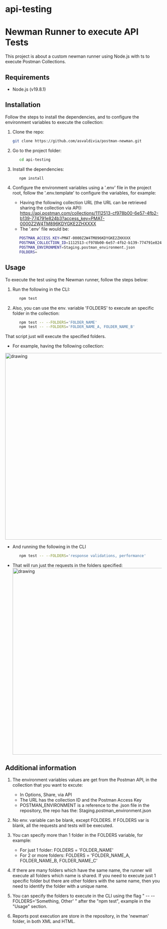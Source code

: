# api-testing
# Newman Runner to execute API Tests

This project is about a custom newman runner using Node.js with ts to execute Postman Collections.

## Requirements

- Node.js (v19.8.1)

## Installation

Follow the steps to install the dependencies, and to configure the environment variables to execute the collection:

1. Clone the repo:

   ```bash
   git clone https://github.com/asvaldivia/postman-newman.git

2. Go to the project folder:

   ```bash
      cd api-testing

3. Install the dependencies:

   ```bash
      npm install

4. Configure the environment variables using a '.env' file in the project root, follow the '.env.template' to configure the variables, for example:
   - Having the following collection URL (the URL can be retrieved sharing the collection via API):
      https://api.postman.com/collections/1112513-cf978b00-6e57-4fb2-b139-774791e824b3?access_key=PMAT-0000Z2W4TM896KDYGKE2ZHXXXX
   - The '.env' file would be:
   ```bash
      POSTMAN_ACCESS_KEY=PMAT-0000Z2W4TM896KDYGKE2ZHXXXX
      POSTMAN_COLLECTION_ID=1112513-cf978b00-6e57-4fb2-b139-774791e824b3
      POSTMAN_ENVIRONMENT=Staging.postman_environment.json 
      FOLDERS=

## Usage

To execute the test using the Newman runner, follow the steps below:

1. Run the following in the CLI:
  
   ```bash
      npm test

2. Also, you can use the env. variable 'FOLDERS' to execute an specific folder in the collection:

   ```bash
      npm test -- --FOLDERS='FOLDER_NAME'
      npm test -- --FOLDERS='FOLDER_NAME_A, FOLDER_NAME_B'

That script just will execute the specified folders.
- For example, having the following collection:
<img src="https://github.com/asvaldivia/postman-newman/assets/51498295/4c63c1f5-70d1-4de5-8b6a-edf4ad7adcee" alt="drawing" width="600"/>

- And running the following in the CLI

   ```bash
      npm test -- --FOLDERS='response validations, performance'

- That will run just the requests in the folders specified:
   <img src="https://github.com/asvaldivia/postman-newman/assets/51498295/62049e61-b479-4ce0-9757-e7507c29deac" alt="drawing" width="600"/>

## Additional information

1. The environment variables values are get from the Postman API, in the collection that you want to excute:
   - In Options, Share, via API
   - The URL has the collection ID and the Postman Access Key
   - POSTMAN_ENVIRONMENT is a reference to the .json file in the repository, the repo has the: Staging.postman_environment.json

2. No env. variable can be blank, except FOLDERS. If FOLDERS var is blank, all the requests and tests will be executed.

3. You can specify more than 1 folder in the FOLDERS variable, for example: 
   - For just 1 folder: FOLDERS = 'FOLDER_NAME'
   - For 2 or more folders: FOLDERS = 'FOLDER_NAME_A, FOLDER_NAME_B, FOLDER_NAME_C'

4. If there are many folders which have the same name, the runner will execute all folders which name is shared. If you need to execute just 1 specific folder but there are other folders with the same name, then you need to identify the folder with a unique name.

5. You can specify the folders to execute in the CLI using the flag " -- --FOLDERS='Something, Other' " after the "npm test", example in the "Usage" section.

6. Reports post execution are store in the repository, in the 'newman' folder, in both XML and HTML.
